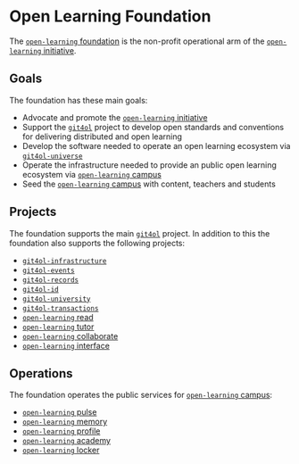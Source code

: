 # Open Learning Foundation

The [`open-learning` foundation](http://open-learning.org/foundation/) is the non-profit operational arm of the [`open-learning` initiative](http://open-learning.org/).

## Goals

The foundation has these main goals:

- Advocate and promote the [`open-learning` initiative](http://open-learning.org/)
- Support the [`git4ol`](http://github.com/open-learning/git4ol/) project to develop open standards and conventions for delivering distributed and open learning
- Develop the software needed to operate an open learning ecosystem via [`git4ol-universe`](http://github.com/open-learning/git4ol-universe/)
- Operate the infrastructure needed to provide an public open learning ecosystem via [`open-learning` campus](http://open-learning.org/campus/)
- Seed the [`open-learning` campus](http://open-learning.org/campus/) with content, teachers and students

## Projects

The foundation supports the main [`git4ol`](http://github.com/open-learning/git4ol/) project. In addition to this the foundation also supports the following projects:

- [`git4ol-infrastructure`](http://github.com/open-learning/git4ol-infrastructure/)
- [`git4ol-events`](https://github.com/open-learning/git4ol-events/)
- [`git4ol-records`](https://github.com/open-learning/git4ol-records/)
- [`git4ol-id`](https://github.com/open-learning/git4ol-id/)
- [`git4ol-university`](https://github.com/open-learning/git4ol-university/)
- [`git4ol-transactions`](https://github.com/open-learning/git4ol-transactions/)
- [`open-learning` read](http://open-learning.org/read/)
- [`open-learning` tutor](http://open-learning.org/tutor/)
- [`open-learning` collaborate](http://open-learning.org/collaborate/)
- [`open-learning` interface](http://open-learning.org/interface/)

## Operations

The foundation operates the public services for [`open-learning` campus](http://open-learning.org/campus/):

- [`open-learning` pulse](http://open-learning.org/pulse/)
- [`open-learning` memory](http://open-learning.org/memory/)
- [`open-learning` profile](http://open-learning.org/profile/)
- [`open-learning` academy](http://open-learning.org/academy/)
- [`open-learning` locker](http://open-learning.org/locker/)
